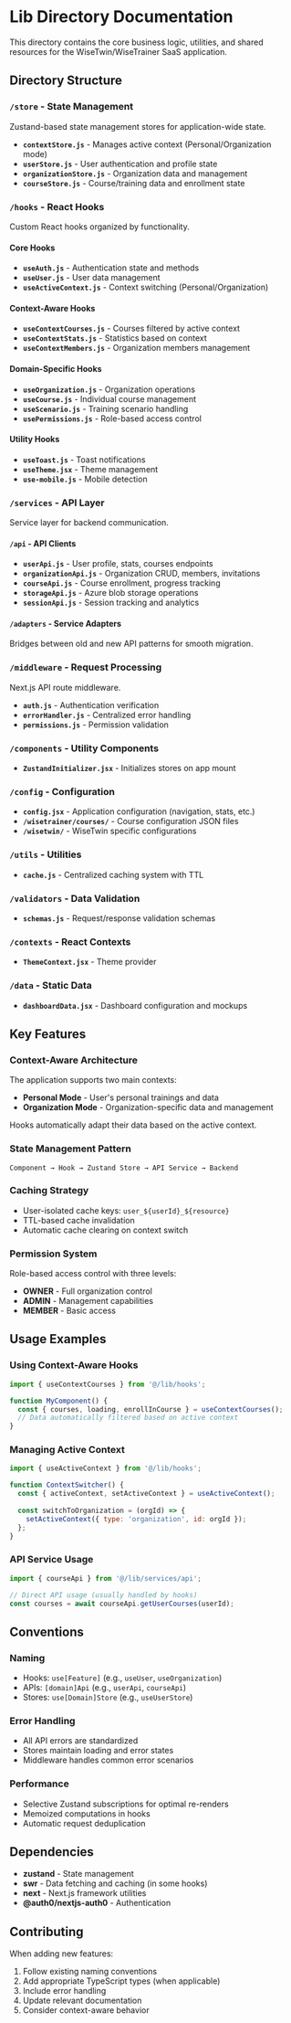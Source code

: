 # Lib Directory Documentation

This directory contains the core business logic, utilities, and shared resources for the WiseTwin/WiseTrainer SaaS application.

## Directory Structure

### `/store` - State Management
Zustand-based state management stores for application-wide state.

- **`contextStore.js`** - Manages active context (Personal/Organization mode)
- **`userStore.js`** - User authentication and profile state
- **`organizationStore.js`** - Organization data and management
- **`courseStore.js`** - Course/training data and enrollment state

### `/hooks` - React Hooks
Custom React hooks organized by functionality.

#### Core Hooks
- **`useAuth.js`** - Authentication state and methods
- **`useUser.js`** - User data management
- **`useActiveContext.js`** - Context switching (Personal/Organization)

#### Context-Aware Hooks
- **`useContextCourses.js`** - Courses filtered by active context
- **`useContextStats.js`** - Statistics based on context
- **`useContextMembers.js`** - Organization members management

#### Domain-Specific Hooks
- **`useOrganization.js`** - Organization operations
- **`useCourse.js`** - Individual course management
- **`useScenario.js`** - Training scenario handling
- **`usePermissions.js`** - Role-based access control

#### Utility Hooks
- **`useToast.js`** - Toast notifications
- **`useTheme.jsx`** - Theme management
- **`use-mobile.js`** - Mobile detection

### `/services` - API Layer
Service layer for backend communication.

#### `/api` - API Clients
- **`userApi.js`** - User profile, stats, courses endpoints
- **`organizationApi.js`** - Organization CRUD, members, invitations
- **`courseApi.js`** - Course enrollment, progress tracking
- **`storageApi.js`** - Azure blob storage operations
- **`sessionApi.js`** - Session tracking and analytics

#### `/adapters` - Service Adapters
Bridges between old and new API patterns for smooth migration.

### `/middleware` - Request Processing
Next.js API route middleware.

- **`auth.js`** - Authentication verification
- **`errorHandler.js`** - Centralized error handling
- **`permissions.js`** - Permission validation

### `/components` - Utility Components
- **`ZustandInitializer.jsx`** - Initializes stores on app mount

### `/config` - Configuration
- **`config.jsx`** - Application configuration (navigation, stats, etc.)
- **`/wisetrainer/courses/`** - Course configuration JSON files
- **`/wisetwin/`** - WiseTwin specific configurations

### `/utils` - Utilities
- **`cache.js`** - Centralized caching system with TTL

### `/validators` - Data Validation
- **`schemas.js`** - Request/response validation schemas

### `/contexts` - React Contexts
- **`ThemeContext.jsx`** - Theme provider

### `/data` - Static Data
- **`dashboardData.jsx`** - Dashboard configuration and mockups

## Key Features

### Context-Aware Architecture
The application supports two main contexts:
- **Personal Mode** - User's personal trainings and data
- **Organization Mode** - Organization-specific data and management

Hooks automatically adapt their data based on the active context.

### State Management Pattern
```
Component → Hook → Zustand Store → API Service → Backend
```

### Caching Strategy
- User-isolated cache keys: `user_${userId}_${resource}`
- TTL-based cache invalidation
- Automatic cache clearing on context switch

### Permission System
Role-based access control with three levels:
- **OWNER** - Full organization control
- **ADMIN** - Management capabilities
- **MEMBER** - Basic access

## Usage Examples

### Using Context-Aware Hooks
```javascript
import { useContextCourses } from '@/lib/hooks';

function MyComponent() {
  const { courses, loading, enrollInCourse } = useContextCourses();
  // Data automatically filtered based on active context
}
```

### Managing Active Context
```javascript
import { useActiveContext } from '@/lib/hooks';

function ContextSwitcher() {
  const { activeContext, setActiveContext } = useActiveContext();
  
  const switchToOrganization = (orgId) => {
    setActiveContext({ type: 'organization', id: orgId });
  };
}
```

### API Service Usage
```javascript
import { courseApi } from '@/lib/services/api';

// Direct API usage (usually handled by hooks)
const courses = await courseApi.getUserCourses(userId);
```

## Conventions

### Naming
- Hooks: `use[Feature]` (e.g., `useUser`, `useOrganization`)
- APIs: `[domain]Api` (e.g., `userApi`, `courseApi`)
- Stores: `use[Domain]Store` (e.g., `useUserStore`)

### Error Handling
- All API errors are standardized
- Stores maintain loading and error states
- Middleware handles common error scenarios

### Performance
- Selective Zustand subscriptions for optimal re-renders
- Memoized computations in hooks
- Automatic request deduplication

## Dependencies

- **zustand** - State management
- **swr** - Data fetching and caching (in some hooks)
- **next** - Next.js framework utilities
- **@auth0/nextjs-auth0** - Authentication

## Contributing

When adding new features:
1. Follow existing naming conventions
2. Add appropriate TypeScript types (when applicable)
3. Include error handling
4. Update relevant documentation
5. Consider context-aware behavior